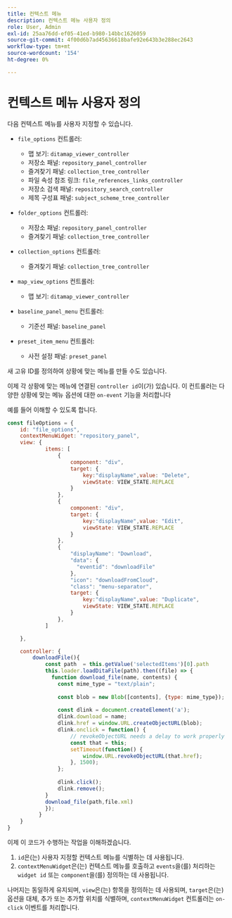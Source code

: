 ```yaml
---
title: 컨텍스트 메뉴
description: 컨텍스트 메뉴 사용자 정의
role: User, Admin
exl-id: 25aa76dd-ef05-41ed-b980-14bbc1626059
source-git-commit: 4f00d6b7ad45636618bafe92e643b3e288ec2643
workflow-type: tm+mt
source-wordcount: '154'
ht-degree: 0%

---
```


# 컨텍스트 메뉴 사용자 정의

다음 컨텍스트 메뉴를 사용자 지정할 수 있습니다.

- `file_options`
컨트롤러:
   - 맵 보기: `ditamap_viewer_controller`
   - 저장소 패널: `repository_panel_controller`
   - 즐겨찾기 패널: `collection_tree_controller`
   - 파일 속성 참조 링크: `file_references_links_controller`
   - 저장소 검색 패널: `repository_search_controller`
   - 제목 구성표 패널: `subject_scheme_tree_controller`

- `folder_options`
컨트롤러:
   - 저장소 패널: `repository_panel_controller`
   - 즐겨찾기 패널: `collection_tree_controller`

- `collection_options`
컨트롤러:
   - 즐겨찾기 패널: `collection_tree_controller`

- `map_view_options`
컨트롤러:
   - 맵 보기: `ditamap_viewer_controller`

- `baseline_panel_menu`
컨트롤러:
   - 기준선 패널: `baseline_panel`

- `preset_item_menu`
컨트롤러:
   - 사전 설정 패널: `preset_panel`

새 고유 ID를 정의하여 상황에 맞는 메뉴를 만들 수도 있습니다.

이제 각 상황에 맞는 메뉴에 연결된 `controller id`이(가) 있습니다. 이 컨트롤러는 다양한 상황에 맞는 메뉴 옵션에 대한 `on-event` 기능을 처리합니다

예를 들어 이해할 수 있도록 합니다.

```js title=customise_context_menu.js"
const fileOptions = {
    id: "file_options",
    contextMenuWidget: "repository_panel",
    view: {
            items: [
                {
                    component: "div",
                    target: {
                        key:"displayName",value: "Delete",                    
                        viewState: VIEW_STATE.REPLACE
                    }
                },
                {
                    component: "div",
                    target: {
                        key:"displayName",value: "Edit",                    
                        viewState: VIEW_STATE.REPLACE
                    }
                },
                {
                    "displayName": "Download",
                    "data": {
                      "eventid": "downloadFile"
                    },
                    "icon": "downloadFromCloud",
                    "class": "menu-separator",         
                    target: {
                        key:"displayName",value: "Duplicate",                    
                        viewState: VIEW_STATE.REPLACE
                    }
                },
            ]

    },

    controller: {
        downloadFile(){
            const path  = this.getValue('selectedItems')[0].path
            this.loader.loadDitaFile(path).then((file) => {
              function download_file(name, contents) {
                const mime_type = "text/plain";
        
                const blob = new Blob([contents], {type: mime_type});
        
                const dlink = document.createElement('a');
                dlink.download = name;
                dlink.href = window.URL.createObjectURL(blob);
                dlink.onclick = function() {
                    // revokeObjectURL needs a delay to work properly
                    const that = this;
                    setTimeout(function() {
                        window.URL.revokeObjectURL(that.href);
                    }, 1500);
                };
        
                dlink.click();
                dlink.remove();
            }
            download_file(path,file.xml)
            });
          }
    }
}
```

이제 이 코드가 수행하는 작업을 이해하겠습니다.

1. `id`은(는) 사용자 지정할 컨텍스트 메뉴를 식별하는 데 사용됩니다.
2. `contextMenuWidget`은(는) 컨텍스트 메뉴를 호출하고 `events`을(를) 처리하는 `widget id` 또는 `component`을(를) 정의하는 데 사용됩니다.

나머지는 동일하게 유지되며, `view`은(는) 항목을 정의하는 데 사용되며, `target`은(는) 옵션을 대체, 추가 또는 추가할 위치를 식별하며, `contextMenuWidget` 컨트롤러는 `on-click` 이벤트를 처리합니다.
